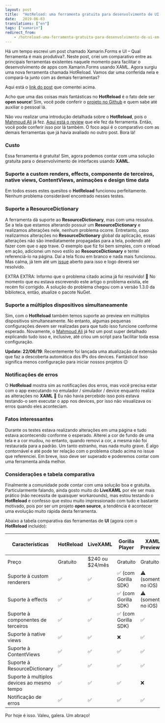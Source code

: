 ```yaml
---
layout: post
title:  "HotReload: uma ferramenta gratuita para desenvolvimento de UI em XAML"
date:   2019-06-03
translations: ["en"]
tags: ["xamarin"]
redirect_from:
    - /hotreload-uma-ferramenta-gratuita-para-desenvolvimento-de-ui-em-xaml/
---
```


<p class="intro"><span class="dropcap">H</span>á um tempo escrevi um post chamado Xamarin.Forms e UI – Qual ferramenta é mais produtiva?. Neste post, criei um comparativo entre as principais ferramentas existentes naquele momento para facilitar o desenvolvimento de apps com Xamarin.Forms usando XAML. Agora surgiu uma nova ferramenta chamada HotReload. Vamos dar uma conferida nela e compará-la junto com as demais ferramentas?</p>

Aqui está o [link do post][post-primeiro-comparativo] que comentei acima. 

Acho que uma das coisas mais fantásticas no **HotReload** é o fato dele ser **open source**! Sim, você pode conferir o [projeto no Github][hot-reload] e quem sabe até auxiliar o pessoal lá.

Não vou realizar uma introdução detalhada sobre o **HotReload**, pois o [Mahmoud Ali][akamud] já fez. [Aqui está o review][review-akamud] que ele fez da ferramenta. Então, você pode conferir isso por lá também. O foco aqui é o comparativo com as demais ferramentas que já havia avaliado no outro post. Bora lá!

### Custo
Essa ferramenta é gratuita! Sim, agora podemos contar com uma solução gratuita para o desenvolvimento de interfaces usando **XAML**.

### Suporte a custom renders, effects, componente de terceiros, native views, ContentViews, animações e design time data
Em todos esses estes quesitos o **HotReload** funcionou perfeitamente. Nenhum problema considerável encontrado nesses testes.

### Suporte a ResourceDictionary
A ferramenta dá suporte ao **ResourceDictionary**, mas com uma ressalva. Se a tela que estamos alterando possuir um **ResourceDictionary** e realizamos alterações nele, nenhum problema ocorre. Entretanto, caso realizarmos alterações no **ResourceDictionary** global da aplicação, essas alterações não são imediatamente propagadas para a tela, podendo até fazer com que o app trave. O exemplo que fiz foi bem simples, com o reload em ação, adicionei um novo estilo ao **ResourceDictionary** e tentei referenciá-lo na página. Daí a tela ficou em branco e nada mais funcionou. Mas calma, já tem até um [issue][issue-64] aberto para isso e logo deverá ser resolvido.

EXTRA EXTRA: Informo que o problema citado acima já foi resolvido! 🙂 No momento que eu estava escrevendo este artigo o problema existia, ele recém foi corrigido. A solução do problema chegou com a versão 1.3.0 da biblioteca, então, atualize o pacote NuGet.

### Suporte a múltiplos dispositivos simultaneamente
Sim, com o **HotReload** também temos suporte ao preview em múltiplos dispositivos simultaneamente. No entanto, algumas pequenas configurações devem ser realizadas para que tudo isso funcione conforme esperado. Novamente, o [Mahmoud Ali][akamud] já fez um post super detalhado explicando tudo isso e, inclusive, até criou um script para facilitar toda essa configuração.

**Update: 22/06/19**: Recentemente foi lançada uma atualização da extensão que faz a descoberta automática dos IPs dos devices. Fantástico! Isso significa menos configuração para iniciar nossos projetos 😉

### Notificações de erros
O **HotReload** mostra sim as notificações dos erros, mas você precisa estar com o app executando no emulador / simulador / device enquanto realiza as alterações no **XAML** 🙂 Eu não havia percebido isso pois estava testando-o sem executar o app nos devices, por isso não visualizava os erros quando eles aconteciam.

### Fatos interessantes
Durante os testes estava realizando alterações em uma página e tudo estava acontecendo conforme o esperado. Alterei a cor de fundo de uma tela e a cor mudou, no entanto, quando removi a cor, a mesma não foi restaurada para a padrão. Um tanto estranho, mas nada muito grave. É algo contornável e até pode ter relação com o problema citado acima no issue que referenciei. Em breve, isso deve ser superado e poderemos contar com uma ferramenta ainda melhor.

### Considerações e tabela comparativa
Finalmente a comunidade pode contar com uma solução boa e gratuita. Particularmente falando, ainda gosto muito do **LiveXAML** por ele ser mais prático (não necessita de quaisquer workarounds), mas estou testando o **HotReload** e confesso que estou muito impressionado com tudo e bastante motivado, pois por ser um projeto **open source**, a tendência é acontecer uma evolução muito rápida desta ferramenta.

Abaixo a tabela comparativa das ferramentas de **UI** (agora com o **HotReload** incluído):

| Características                            | HotReload       | LiveXAML        | Gorilla Player       | XAML Previewer     | Xamarin Live Player |
| ------------------------------------------ | --------------- | --------------- | -------------------- | ------------------ | ------------------- |
| Preço                                      | Gratuito        | $240 ou $24/mês | Gratuito             | Gratuito           | Gratuito            |
| Suporte à custom renderers                 | ✅              | ✅              | ✅ (com Gorilla SDK) | ⚠️ (somente no iOS) | ❌                  |
| Suporte à effects                          | ✅              | ✅              | ✅ (com Gorilla SDK) | ⚠️ (somente no iOS) | ❌                  |
| Suporte à componentes de terceiros         | ✅              | ✅              | ✅ (com Gorilla SDK) | ✅                 | -                   |
| Suporte à native views                     | ✅              | ✅              | ❌                   | ✅                 | -                   |
| Suporte à ContentViews                     | ✅              | ✅              | ✅                   | ✅                 | -                   |
| Suporte à ResourceDictionary               | ✅              | ✅              | ✅                   | ✅                 | -                   |
| Suporte à multiplos devices ao mesmo tempo | ✅              | ✅              | ✅                   | ❌                 | ❌                  |
| Notificação de erros                       | ✅              | ✅              | ✅                   | ✅                 | ✅                  |

Por hoje é isso. Valeu, galera. Um abraço!

[post-primeiro-comparativo]: /xamarin-forms-and-ui-which-tool-is-more-productive
[hot-reload]:                https://github.com/AndreiMisiukevich/HotReload
[akamud]:                    https://github.com/akamud
[review-akamud]:             http://high5devs.com/2019/04/hotreload-desenvolvendo-telas-mais-rapido-para-xamarin-forms-de-maneira-gratuita/
[issue-64]:                  https://github.com/AndreiMisiukevich/HotReload/issues/64